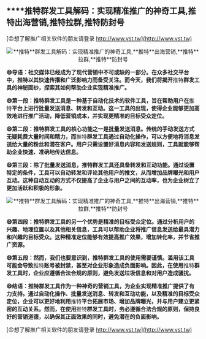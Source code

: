 ## ****推特**群发工具解码：实现精准推广的神奇工具,**推特**出海营销,**推特**拉群,**推特**防封号**

[😍想了解推广相关软件的朋友请登录 http://www.vst.tw](http://www.vst.tw)

 <center><img src="https://vst.tw/MP4/tuiguang/png/4.png" alt="**推特**群发工具解码：实现精准推广的神奇工具,**推特**出海营销,**推特**拉群,**推特**防封号"></center>

**😄导语：社交媒体已经成为了现代营销中不可或缺的一部分。在众多社交平台中，**推特**以其快速传播和广泛影响力而备受关注。而今天，我们将揭开**推特**群发工具的神秘面纱，探索其如何帮助企业实现精准推广。**

**😄第一段：**推特**群发工具是一种基于自动化技术的软件工具，旨在帮助用户在**推特**平台上进行批量发送消息、转发和互动。这一工具的出现，使得企业能够更加高效地进行推广活动，降低营销成本，并实现更精准的目标受众定位。**

**😄第二段：**推特**群发工具的核心功能之一是批量发送消息。传统的手动发送方式无疑耗费大量时间和精力，而**推特**群发工具通过自动化操作，可以方便地将消息发送给大量的粉丝和潜在客户。用户只需设置好消息内容和发送规则，工具就能够帮助企业快速、准确地传达信息。**

**😄第三段：除了批量发送消息，**推特**群发工具还具备转发和互动功能。通过设置特定的条件，工具可以自动转发和评论其他用户的推文，从而增加品牌曝光和用户互动。这种自动互动的方式不仅提高了企业与用户之间的互动率，也为企业树立了更加活跃和积极的形象。**

 <center><img src="https://vst.tw/MP4/tuiguang/png/1.png" alt="**推特**群发工具解码：实现精准推广的神奇工具,**推特**出海营销,**推特**拉群,**推特**防封号"></center>

**😄第四段：**推特**群发工具的另一个优势是精准的目标受众定位。通过分析用户的兴趣、地理位置以及其他相关信息，工具可以帮助企业将推广信息发送给最具潜力和兴趣的目标受众。这种精准定位能够有效提高推广效果，增加转化率，并节省推广资源。**

**😄第五段：然而，我们也要意识到，**推特**群发工具的使用需要谨慎。滥用该工具可能会导致**推特**账号被封禁，甚至对企业形象造成负面影响。因此，在使用**推特**群发工具时，企业应遵循合法合规的原则，避免发送垃圾信息和对用户造成骚扰。**

**😄结语：**推特**群发工具作为一种神奇的营销工具，为企业实现精准推广提供了有力支持。通过自动化操作、批量发送消息、转发和互动功能，以及精准的目标受众定位，企业可以更好地利用**推特**平台拓展市场、增加品牌曝光，并与用户建立更紧密的互动关系。然而，在使用**推特**群发工具时，务必遵循合法合规的原则，保持良好的营销道德，以确保其正面效果的同时，避免潜在的负面影响。**

[😍想了解推广相关软件的朋友请登录 http://www.vst.tw](http://www.vst.tw)



